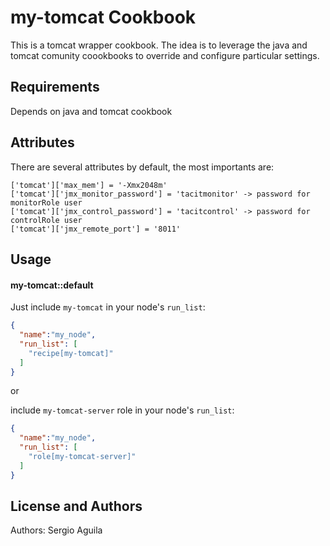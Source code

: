 my-tomcat Cookbook
==================
This is a tomcat wrapper cookbook. The idea is to leverage the java and tomcat comunity coookbooks to override and configure particular settings.

Requirements
------------
Depends on java and tomcat cookbook

Attributes
----------

There are several attributes by default, the most importants are:

```
['tomcat']['max_mem'] = '-Xmx2048m'
['tomcat']['jmx_monitor_password'] = 'tacitmonitor' -> password for monitorRole user
['tomcat']['jmx_control_password'] = 'tacitcontrol' -> password for controlRole user
['tomcat']['jmx_remote_port'] = '8011'
```

Usage
-----
#### my-tomcat::default

Just include `my-tomcat` in your node's `run_list`:

```json
{
  "name":"my_node",
  "run_list": [
    "recipe[my-tomcat]"
  ]
}
```

or

include `my-tomcat-server` role in your node's `run_list`: 


```json
{
  "name":"my_node",
  "run_list": [
    "role[my-tomcat-server]"
  ]
}
```

License and Authors
-------------------
Authors: Sergio Aguila
